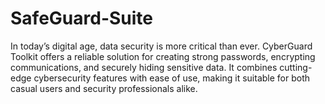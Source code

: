 # SafeGuard-Suite
In today’s digital age, data security is more critical than ever. CyberGuard Toolkit offers a reliable solution for creating strong passwords, encrypting communications, and securely hiding sensitive data. It combines cutting-edge cybersecurity features with ease of use, making it suitable for both casual users and security professionals alike.
